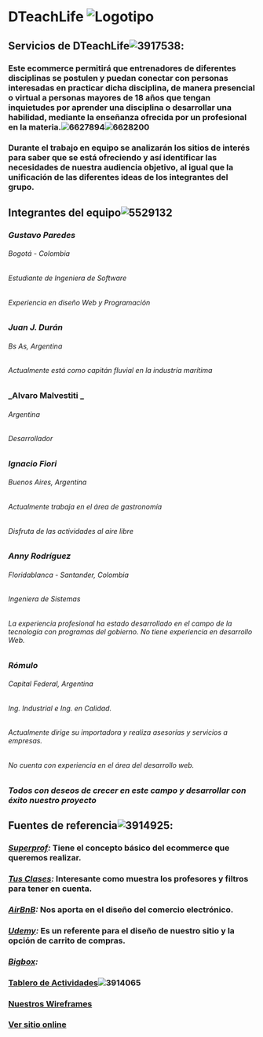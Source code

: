 # DTeachLife ![Logotipo](https://github.com/alvaarom/grupo_4_dteachlife/blob/main/public/images/logo.png)

## Servicios de DTeachLife![3917538](https://user-images.githubusercontent.com/101680991/193915299-8336aca2-d1c3-4e7b-be69-79dd1d7ecc72.png):

### Este ecommerce permitirá que entrenadores de diferentes disciplinas se postulen y puedan conectar con personas interesadas en practicar dicha disciplina, de manera presencial o virtual a personas mayores de 18 años que tengan inquietudes por aprender una disciplina o desarrollar una habilidad, mediante la enseñanza ofrecida por un profesional en la materia.![6627894](https://user-images.githubusercontent.com/101680991/193914323-28fdd651-b6c7-49da-abff-f8cd98740e6b.png)![6628200](https://user-images.githubusercontent.com/101680991/193914331-9a5108cd-ea47-495f-9db5-842e9441b6af.png)

### Durante el trabajo en equipo se analizarán los sitios de interés para saber que se está ofreciendo y así identificar las necesidades de nuestra audiencia objetivo, al igual que la unificación de las diferentes ideas de los integrantes del grupo.

## Integrantes del equipo![5529132](https://user-images.githubusercontent.com/101680991/193914734-1099b6dd-ad0a-44c1-9703-5d110bc77dec.png)

### _Gustavo Paredes_

###### Bogotá - Colombia

###### Estudiante de Ingeniera de Software

###### Experiencia en diseño Web y Programación

### _Juan J. Durán_

###### Bs As, Argentina

###### Actualmente está como capitán fluvial en la industría marítima

### _Alvaro Malvestiti _

###### Argentina

###### Desarrollador

### _Ignacio Fiori_

###### Buenos Aires, Argentina

###### Actualmente trabaja en el área de gastronomía

###### Disfruta de las actividades al aire libre

### _Anny Rodríguez_

###### Floridablanca - Santander, Colombia

###### Ingeniera de Sistemas

###### La experiencia profesional ha estado desarrollado en el campo de la tecnología con programas del gobierno. No tiene experiencia en desarrollo Web.

### _Rómulo_

###### Capital Federal, Argentina

###### Ing. Industrial e Ing. en Calidad.

###### Actualmente dirige su importadora y realiza asesorías y servicios a empresas.

###### No cuenta con experiencia en el área del desarrollo web.

### _Todos con deseos de crecer en este campo y desarrollar con éxito nuestro proyecto_

## Fuentes de referencia![3914925](https://user-images.githubusercontent.com/101680991/193916186-dc75d30a-af16-448e-b977-ae2cf8c0a8be.png):

### _[Superprof](https://www.superprof.com/):_ Tiene el concepto básico del ecommerce que queremos realizar.

### _[Tus Clases](https://www.tusclases.com.ar/):_ Interesante como muestra los profesores y filtros para tener en cuenta.

### _[AirBnB](https://www.airbnb.com/):_ Nos aporta en el diseño del comercio electrónico.

### _[Udemy](https://www.udemy.com/):_ Es un referente para el diseño de nuestro sitio y la opción de carrito de compras.

### _[Bigbox](https://www.bigbox.com.ar/):_

### [Tablero de Actividades](https://amalvestiti.atlassian.net/jira/software/projects/DTEC/boards/3/roadmap?selectedIssue=DTEC-7)![3914065](https://user-images.githubusercontent.com/101680991/193915072-f6fae9b5-b2d7-485b-837a-59d78216bc10.png)

### [Nuestros Wireframes](https://wireframe.cc/pro/pp/d9f81498d585393)

### [Ver sitio online](https://dteachlife.onrender.com)
